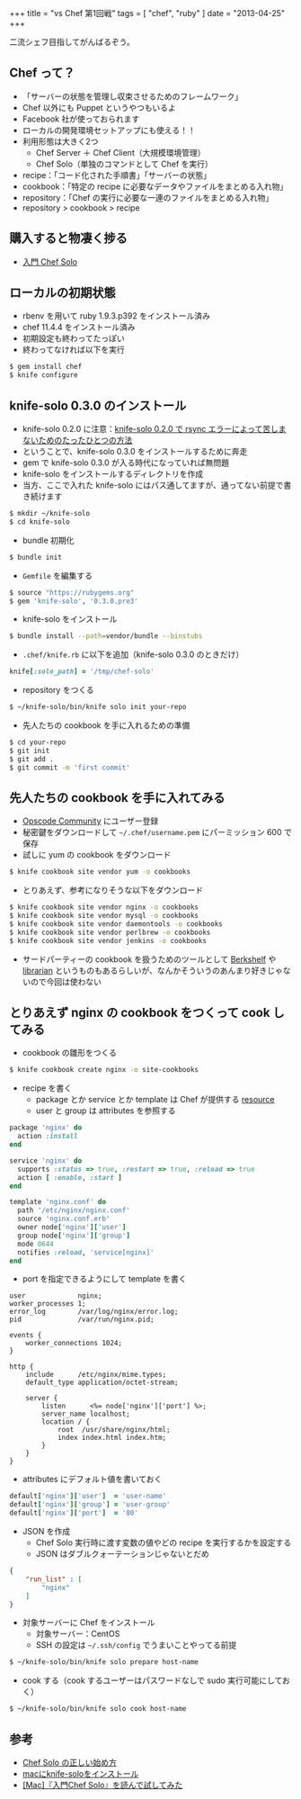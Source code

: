 +++
title = "vs Chef 第1回戦"
tags = [ "chef", "ruby" ]
date = "2013-04-25"
+++

二流シェフ目指してがんばるぞう。

<!--more-->

## Chef って？

- 「サーバーの状態を管理し収束させるためのフレームワーク」
- Chef 以外にも Puppet というやつもいるよ
- Facebook 社が使っておられます
- ローカルの開発環境セットアップにも使える！！
- 利用形態は大きく2つ
  - Chef Server ＋ Chef Client（大規模環境管理）
  - Chef Solo（単独のコマンドとして Chef を実行）
- recipe：「コード化された手順書」「サーバーの状態」
- cookbook：「特定の recipe に必要なデータやファイルをまとめる入れ物」
- repository：「Chef の実行に必要な一連のファイルをまとめる入れ物」
- repository > cookbook > recipe

## 購入すると物凄く捗る

- [入門 Chef Solo](http://www.amazon.co.jp/%E5%85%A5%E9%96%80Chef-Solo-Infrastructure-Code-ebook/dp/B00BSPH158)

## ローカルの初期状態

- rbenv を用いて ruby 1.9.3.p392 をインストール済み
- chef 11.4.4 をインストール済み
- 初期設定も終わってたっぽい
- 終わってなければ以下を実行

``` sh
$ gem install chef
$ knife configure
```

## knife-solo 0.3.0 のインストール

- knife-solo 0.2.0 に注意：[knife-solo 0.2.0 で rsync エラーによって苦しまないためのたったひとつの方法](http://tk0miya.hatenablog.com/entry/2013/04/18/011339)
- ということで、knife-solo 0.3.0 をインストールするために奔走
- gem で knife-solo 0.3.0 が入る時代になっていれば無問題
- knife-solo をインストールするディレクトリを作成
- 当方、ここで入れた knife-solo にはパス通してますが、通ってない前提で書き続けます

``` sh
$ mkdir ~/knife-solo
$ cd knife-solo
```

- bundle 初期化

``` sh
$ bundle init
```

- `Gemfile` を編集する

``` sh
$ source "https://rubygems.org"
$ gem 'knife-solo', '0.3.0.pre3'
```

- knife-solo をインストール

``` sh
$ bundle install --path=vendor/bundle --binstubs
```

- `.chef/knife.rb` に以下を追加（knife-solo 0.3.0 のときだけ）

``` ruby
knife[:solo_path] = '/tmp/chef-solo'
```

- repository をつくる

``` sh
$ ~/knife-solo/bin/knife solo init your-repo
```

- 先人たちの cookbook を手に入れるための準備

``` sh
$ cd your-repo
$ git init
$ git add .
$ git commit -m 'first commit'
```

## 先人たちの cookbook を手に入れてみる

- [Opscode Community](http://community.opscode.com/cookbooks) にユーザー登録
- 秘密鍵をダウンロードして `~/.chef/username.pem` にパーミッション 600 で保存
- 試しに yum の cookbook をダウンロード

``` sh
$ knife cookbook site vendor yum -o cookbooks
```

- とりあえず、参考になりそうな以下をダウンロード

``` sh
$ knife cookbook site vendor nginx -o cookbooks
$ knife cookbook site vendor mysql -o cookbooks
$ knife cookbook site vendor daemontools -o cookbooks
$ knife cookbook site vendor perlbrew -o cookbooks
$ knife cookbook site vendor jenkins -o cookbooks
```

- サードパーティーの cookbook を扱うためのツールとして [Berkshelf](http://berkshelf.com/) や [librarian](https://github.com/applicationsonline/librarian) というものもあるらしいが、なんかそういうのあんまり好きじゃないので今回は使わない

## とりあえず nginx の cookbook をつくって cook してみる

- cookbook の雛形をつくる

``` sh
$ knife cookbook create nginx -o site-cookbooks
```

- recipe を書く
  - package とか service とか template は Chef が提供する [resource](http://docs.opscode.com/resource.html)
  - user と group は attributes を参照する

``` ruby
package 'nginx' do
  action :install
end

service 'nginx' do
  supports :status => true, :restart => true, :reload => true
  action [ :enable, :start ]
end

template 'nginx.conf' do
  path '/etc/nginx/nginx.conf'
  source 'nginx.conf.erb'
  owner node['nginx']['user']
  group node['nginx']['group']
  mode 0644
  notifies :reload, 'service[nginx]'
end
```

- port を指定できるようにして template を書く

``` nginx
user             nginx;
worker_processes 1;
error_log        /var/log/nginx/error.log;
pid              /var/run/nginx.pid;

events {
    worker_connections 1024;
}

http {
    include      /etc/nginx/mime.types;
    default_type application/octet-stream;

    server {
        listen      <%= node['nginx']['port'] %>;
        server_name localhost;
        location / {
            root  /usr/share/nginx/html;
            index index.html index.htm;
        }
    }
}
```

- attributes にデフォルト値を書いておく

``` ruby
default['nginx']['user']  = 'user-name'
default['nginx']['group'] = 'user-group'
default['nginx']['port']  = '80'
```

- JSON を作成
  - Chef Solo 実行時に渡す変数の値やどの recipe を実行するかを設定する
  - JSON はダブルクォーテーションじゃないとだめ

``` json
{
    "run_list" : [
        "nginx"
    ]
}
```

- 対象サーバーに Chef をインストール
  - 対象サーバー：CentOS
  - SSH の設定は `~/.ssh/config` でうまいことやってる前提

``` sh
$ ~/knife-solo/bin/knife solo prepare host-name
```

- cook する（cook するユーザーはパスワードなしで sudo 実行可能にしておく）

``` sh
$ ~/knife-solo/bin/knife solo cook host-name
```

## 参考

- [Chef Solo の正しい始め方](http://tsuchikazu.net/chef_solo_start/)
- [macにknife-soloをインストール](http://devlog.mitsugeek.net/entry/2013/03/25/mac%E3%81%ABknife-solo%E3%82%92%E3%82%A4%E3%83%B3%E3%82%B9%E3%83%88%E3%83%BC%E3%83%AB\(prepare%E3%81%BE%E3%81%A7%E7%A2%BA%E8%AA%8D%EF%BC%89)
- [[Mac]『入門Chef Solo』を読んで試してみた](http://blog.hello-world.jp.net/?p=461)
